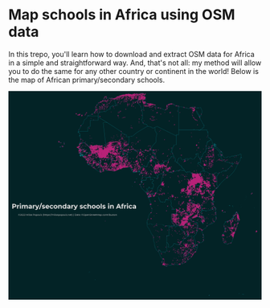 # Map schools in Africa using OSM data

In this trepo, you'll learn how to download and extract OSM data for Africa in a simple and straightforward way. 
And, that's not all: my method will allow you to do the same for any other country or continent in the world!
Below is the map of African primary/secondary schools.

![alt text](https://github.com/milos-agathon/map-africa-using-osm-data/blob/main/photo1.png?raw=true)
